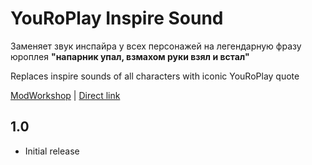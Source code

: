 # YouRoPlay Inspire Sound
Заменяет звук инспайра у всех персонажей на легендарную фразу юроплея **"напарник упал, взмахом руки взял и встал"**

Replaces inspire sounds of all characters with iconic YouRoPlay quote

[ModWorkshop](https://modworkshop.net/mod/43413) | [Direct link](https://github.com/rommmmmka/payday-mods/raw/main/YouRoPlay%20Inspire%20Sound/YouRoPlay%20Inspire%20Sound.zip)

## 1.0
* Initial release
